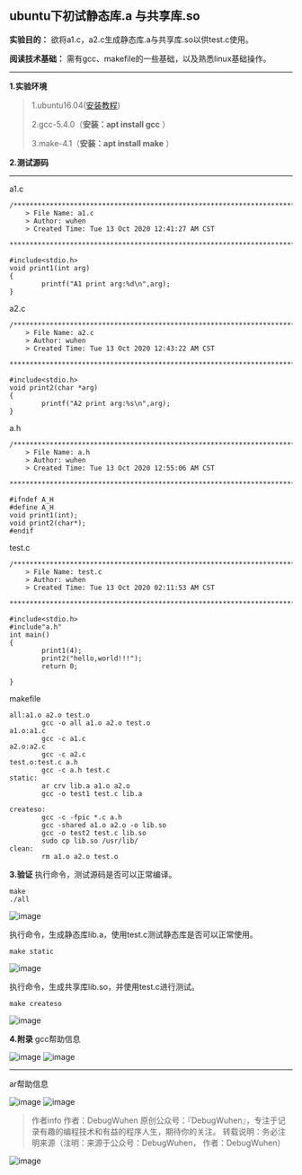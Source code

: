 ##  ubuntu下初试静态库.a 与共享库.so

**实验目的：** 欲将a1.c，a2.c生成静态库.a与共享库.so以供test.c使用。

**阅读技术基础：** 需有gcc、makefile的一些基础，以及熟悉linux基础操作。
****
**1.实验环境**
>1.ubuntu16.04([安装教程](https://blog.csdn.net/qq_43938052/article/details/107326122))
>
>2.gcc-5.4.0（**安装：apt install gcc** ）
>
>3.make-4.1（**安装：apt install make** ）

**2.测试源码**
****

a1.c
```
/*************************************************************************
    > File Name: a1.c
    > Author: wuhen
    > Created Time: Tue 13 Oct 2020 12:41:27 AM CST
 ************************************************************************/

#include<stdio.h>
void print1(int arg)
{
        printf("A1 print arg:%d\n",arg);
}

```
a2.c
```
/*************************************************************************
    > File Name: a2.c
    > Author: wuhen
    > Created Time: Tue 13 Oct 2020 12:43:22 AM CST
 ************************************************************************/

#include<stdio.h>
void print2(char *arg)
{
        printf("A2 print arg:%s\n",arg);
}

```
a.h

```
/*************************************************************************
    > File Name: a.h
    > Author: wuhen
    > Created Time: Tue 13 Oct 2020 12:55:06 AM CST
 ************************************************************************/

#ifndef A_H
#define A_H
void print1(int);
void print2(char*);
#endif

```

test.c
```
/*************************************************************************
    > File Name: test.c
    > Author: wuhen
    > Created Time: Tue 13 Oct 2020 02:11:53 AM CST
 ************************************************************************/

#include<stdio.h>
#include"a.h"
int main()
{
        print1(4);
        print2("hello,world!!!");
        return 0;

}

```
makefile
```
all:a1.o a2.o test.o
        gcc -o all a1.o a2.o test.o
a1.o:a1.c
        gcc -c a1.c
a2.o:a2.c
        gcc -c a2.c
test.o:test.c a.h
        gcc -c a.h test.c
static:
        ar crv lib.a a1.o a2.o
        gcc -o test1 test.c lib.a

createso:
        gcc -c -fpic *.c a.h
        gcc -shared a1.o a2.o -o lib.so
        gcc -o test2 test.c lib.so
        sudo cp lib.so /usr/lib/
clean:
        rm a1.o a2.o test.o

```

**3.验证**
执行命令，测试源码是否可以正常编译。
```
make
./all
```

![image](https://user-images.githubusercontent.com/48900845/112751801-6c863080-9002-11eb-86c4-1dbbe6056334.png)

执行命令，生成静态库lib.a，使用test.c测试静态库是否可以正常使用。
```
make static
```

![image](https://user-images.githubusercontent.com/48900845/112751808-7871f280-9002-11eb-9aff-752367723177.png)

执行命令，生成共享库lib.so，并使用test.c进行测试。
```
make createso
```

![image](https://user-images.githubusercontent.com/48900845/112751820-86277800-9002-11eb-9b7c-b11fc22d3840.png)

**4.附录**
gcc帮助信息

![image](https://user-images.githubusercontent.com/48900845/112751833-90e20d00-9002-11eb-9ed8-5811651bf173.png)
![image](https://user-images.githubusercontent.com/48900845/112751837-95a6c100-9002-11eb-8a1b-fbca1768a9d3.png)


****
ar帮助信息

![image](https://user-images.githubusercontent.com/48900845/112751844-9fc8bf80-9002-11eb-83f6-b3fcd7b29387.png)
![image](https://user-images.githubusercontent.com/48900845/112751847-a3f4dd00-9002-11eb-82b5-b59e25ed537c.png)


>作者info
作者：DebugWuhen
原创公众号：『DebugWuhen』，专注于记录有趣的编程技术和有益的程序人生，期待你的关注。
转载说明：务必注明来源（注明：来源于公众号：DebugWuhen， 作者：DebugWuhen）

![image](https://user-images.githubusercontent.com/48900845/112751851-ac4d1800-9002-11eb-95c1-15b9d76f0dd0.png)

